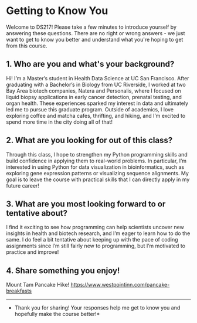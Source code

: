 # Getting to Know You

Welcome to DS217! Please take a few minutes to introduce yourself by answering these questions. There are no right or wrong answers - we just want to get to know you better and understand what you're hoping to get from this course.

## 1. Who are you and what's your background?
Hi! I’m a Master’s student in Health Data Science at UC San Francisco. After graduating with a Bachelor’s in Biology from UC Riverside, I worked at two Bay Area biotech companies, Natera and Personalis, where I focused on liquid biopsy applications in early cancer detection, prenatal testing, and organ health. These experiences sparked my interest in data and ultimately led me to pursue this graduate program. Outside of academics, I love exploring coffee and matcha cafes, thrifting, and hiking, and I’m excited to spend more time in the city doing all of that!

## 2. What are you looking for out of this class?
Through this class, I hope to strengthen my Python programming skills and build confidence in applying them to real-world problems. In particular, I’m interested in using Python for data visualization in bioinformatics, such as exploring gene expression patterns or visualizing sequence alignments. My goal is to leave the course with practical skills that I can directly apply in my future career!

## 3. What are you most looking forward to or tentative about?
I find it exciting to see how programming can help scientists uncover new insights in health and biotech research, and I’m eager to learn how to do the same. I do feel a bit tentative about keeping up with the pace of coding assignments since I’m still fairly new to programming, but I’m motivated to practice and improve!

## 4. Share something you enjoy!
Mount Tam Pancake Hike! https://www.westpointinn.com/pancake-breakfasts

---

* Thank you for sharing! Your responses help me get to know you and hopefully make the course better!*